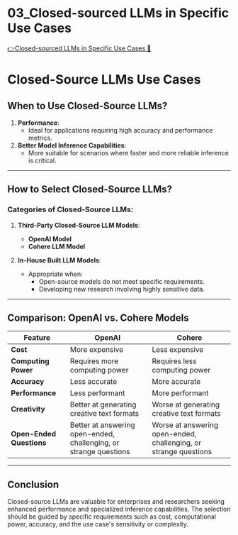 # 03_Closed-sourced LLMs in Specific Use Cases

[👉Closed-sourced LLMs in Specific Use Cases &#128279;](https://codered.eccouncil.org/courseVideo/generative-ai-for-cybersecurity-course?lessonId=6c67e1dd-7070-40ff-97b2-6d232167d200&finalAssessment=false)

# Closed-Source LLMs Use Cases

## When to Use Closed-Source LLMs?

1. **Performance**:
   - Ideal for applications requiring high accuracy and performance metrics.
2. **Better Model Inference Capabilities**:
   - More suitable for scenarios where faster and more reliable inference is critical.

---

## How to Select Closed-Source LLMs?

### Categories of Closed-Source LLMs:

1. **Third-Party Closed-Source LLM Models**:

   - **OpenAI Model**
   - **Cohere LLM Model**

2. **In-House Built LLM Models**:
   - Appropriate when:
     - Open-source models do not meet specific requirements.
     - Developing new research involving highly sensitive data.

---

## Comparison: OpenAI vs. Cohere Models

| **Feature**              | **OpenAI**                                                        | **Cohere**                                                       |
| ------------------------ | ----------------------------------------------------------------- | ---------------------------------------------------------------- |
| **Cost**                 | More expensive                                                    | Less expensive                                                   |
| **Computing Power**      | Requires more computing power                                     | Requires less computing power                                    |
| **Accuracy**             | Less accurate                                                     | More accurate                                                    |
| **Performance**          | Less performant                                                   | More performant                                                  |
| **Creativity**           | Better at generating creative text formats                        | Worse at generating creative text formats                        |
| **Open-Ended Questions** | Better at answering open-ended, challenging, or strange questions | Worse at answering open-ended, challenging, or strange questions |

---

## Conclusion

Closed-source LLMs are valuable for enterprises and researchers seeking enhanced performance and specialized inference capabilities. The selection should be guided by specific requirements such as cost, computational power, accuracy, and the use case's sensitivity or complexity.
